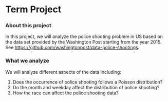 # Term Project
### About this project
In this project, we will analyze the police shooting problem in US based on the data set provided by the Washington Post starting from the year 2015.
See https://github.com/washingtonpost/data-police-shootings.
### What we analyze
We will analyze different aspects of the data including:
1. Does the occurrence of police shooting follows a Poisson distribution?
2. Do the month and weekday affect the distribution of police shooting?
3. How the race can affect the police shooting data?
